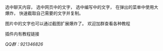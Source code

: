 选中聊天内容，
选中网页中的文字，
选中编写中的文字，
在弹出的菜单中使用大爆炸，
快速截取自己需要的文字并复制。

图片中的文字也可以通过截图扩展爆炸了。
欢迎加群查看各种教程

插件内有教程链接

*QQ群：921346826*
